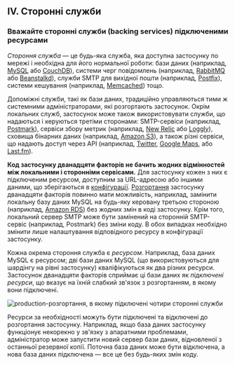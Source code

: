 ## IV. Сторонні служби
### Вважайте сторонні служби (backing services) підключеними ресурсами

*Стороння служба* — це будь-яка служба, яка доступна застосунку по мережі і необхідна для його нормальної роботи: бази даних (наприклад, [MySQL](https://dev.mysql.com/) або [CouchDB](http://couchdb.apache.org/)), системи черг повідомлень (наприклад, [RabbitMQ](https://www.rabbitmq.com/) або [Beanstalkd](https://beanstalkd.github.io)), служби SMTP для вихідної пошти (наприклад, [Postfix](http://www.postfix.org/)), системи кешування (наприклад, [Memcached](https://memcached.org/)) тощо.

Допоміжні служби, такі як бази даних, традиційно управляються тими ж системними адміністраторами, які розгортають застосунок. Окрім локальних служб, застосунок може також використовувати служби, що надаються і керуються третіми сторонами: SMTP-сервіси (наприклад, [Postmark](https://postmarkapp.com/)), сервіси збору метрик (наприклад, [New Relic](https://newrelic.com/) або [Loggly](http://www.loggly.com/)), сховища бінарних даних (наприклад, [Amazon S3](https://aws.amazon.com/s3/)), а також різні сервіси, що надають доступ через API (наприклад, [Twitter](https://dev.twitter.com/), [Google Maps](https://developers.google.com/maps/), або [Last.fm](https://www.last.fm/api)).

**Код застосунку дванадцяти факторів не бачить жодних відмінностей між локальними і сторонніми сервісами.** Для застосунку кожен з них є підключеним ресурсом, доступним за URL-адресою або іншими даними, що зберігаються в [конфігурації](./config). [Розгортання](./codebase) застосунку дванадцяти факторів повинно мати можливість, наприклад, замінити локальну базу даних MySQL на будь-яку керовану третьою стороною (наприклад, [Amazon RDS](https://aws.amazon.com/rds/)) без жодних змін в коді застосунку. Крім того, локальний сервер SMTP може бути замінений на сторонній SMTP-сервіс (наприклад, Postmark) без зміни коду. В обох випадках необхідно змінити лише налаштування відповідного ресурсу в конфігурації застосунку.

Кожна окрема стороння служба є *ресурсом*. Наприклад, база даних MySQL є ресурсом; дві бази даних MySQL (що використовуються для шардінгу на рівні застосунку) кваліфікуються як два різних ресурси. Застосунок дванадцяти факторів сприймає ці бази даних як *підключені ресурси*, що вказує на їхній слабкий зв'язок з розгортанням, в якому вони підключені.

<img src="/images/attached-resources.png" class="full" alt="production-розгортання, в якому підключені чотири сторонні служби" />

Ресурси за необхідності можуть бути підключені та відключені до розгортання застосунку. Наприклад, якщо база даних застосунку функціонує некорекно у зв'язку з апаратними проблемами, адміністратор може запустити новий сервер бази даних, відновленої з останньої резервної копії. Поточна база даних може бути відключена, а нова база даних підключена — все це без будь-яких змін коду.
